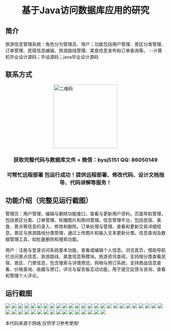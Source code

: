 <p><h1 align="center">基于Java访问数据库应用的研究</h1></p>

## 简介
旅游信息管理系统：角色分为管理员、用户；功能包括用户管理、景区分类管理、订单管理、民宿信息编辑、旅游路线管理、美食信息发布和订单查询等。    --计算机毕业设计源码；毕设源码；java毕业设计源码


## 联系方式
<img src="https://bs-1329754181.cos.ap-shanghai.myqcloud.com/wx.jpg" alt="二维码" style="display: block; margin: 0 auto;" width="200px">
<p><h3 align="center">获取完整代码与数据库文件 + 微信：bysj5151 QQ: 86050149</h3></p>
<p><h3 align="center">可帮忙远程部署 包运行成功！提供远程部署、修改代码、设计文档指导、代码讲解等服务！</h3></p>

## 功能介绍（完整见运行截图）
管理员：用户管理，编辑与删除功能接口，查看与更新用户资料。页面导航管理，包括景区分类、订单管理、轮播图片和房间管理。信息管理平台，包括民宿、美食、景点等信息的录入、修改和删除。订单处理与管理，查看和更新交易详细信息。景区与旅游路线分类管理，通过上传图片和输入文本更新分类。信息查询及数据管理工具，如批量删除和搜索功能。

用户：注册与登录访问系统基本功能，查看或编辑个人信息。浏览首页，借助导航栏访问景点信息、旅游路线、美食信息等模块。旅游资讯查阅，支持按分类查看民宿、景区、门票信息，包含搜索与详情预览。购物与预订系统，支持商品信息查看、价格查询、收藏与预订。评论与留言板互动功能，用于提交反馈与咨询，查看和管理个人评论。


## 运行截图
![](https://bs-1329754181.cos.ap-shanghai.myqcloud.com/ssm/JavaAccessDatabaseResearch/img/001.jpg)
![](https://bs-1329754181.cos.ap-shanghai.myqcloud.com/ssm/JavaAccessDatabaseResearch/img/002.jpg)
![](https://bs-1329754181.cos.ap-shanghai.myqcloud.com/ssm/JavaAccessDatabaseResearch/img/003.jpg)
![](https://bs-1329754181.cos.ap-shanghai.myqcloud.com/ssm/JavaAccessDatabaseResearch/img/004.jpg)
![](https://bs-1329754181.cos.ap-shanghai.myqcloud.com/ssm/JavaAccessDatabaseResearch/img/005.jpg)
![](https://bs-1329754181.cos.ap-shanghai.myqcloud.com/ssm/JavaAccessDatabaseResearch/img/006.jpg)
![](https://bs-1329754181.cos.ap-shanghai.myqcloud.com/ssm/JavaAccessDatabaseResearch/img/007.jpg)
![](https://bs-1329754181.cos.ap-shanghai.myqcloud.com/ssm/JavaAccessDatabaseResearch/img/008.jpg)
![](https://bs-1329754181.cos.ap-shanghai.myqcloud.com/ssm/JavaAccessDatabaseResearch/img/009.jpg)
![](https://bs-1329754181.cos.ap-shanghai.myqcloud.com/ssm/JavaAccessDatabaseResearch/img/010.jpg)
![](https://bs-1329754181.cos.ap-shanghai.myqcloud.com/ssm/JavaAccessDatabaseResearch/img/011.jpg)
![](https://bs-1329754181.cos.ap-shanghai.myqcloud.com/ssm/JavaAccessDatabaseResearch/img/012.jpg)
![](https://bs-1329754181.cos.ap-shanghai.myqcloud.com/ssm/JavaAccessDatabaseResearch/img/013.jpg)
![](https://bs-1329754181.cos.ap-shanghai.myqcloud.com/ssm/JavaAccessDatabaseResearch/img/014.jpg)
![](https://bs-1329754181.cos.ap-shanghai.myqcloud.com/ssm/JavaAccessDatabaseResearch/img/015.jpg)
![](https://bs-1329754181.cos.ap-shanghai.myqcloud.com/ssm/JavaAccessDatabaseResearch/img/016.jpg)
![](https://bs-1329754181.cos.ap-shanghai.myqcloud.com/ssm/JavaAccessDatabaseResearch/img/017.jpg)
![](https://bs-1329754181.cos.ap-shanghai.myqcloud.com/ssm/JavaAccessDatabaseResearch/img/018.jpg)
![](https://bs-1329754181.cos.ap-shanghai.myqcloud.com/ssm/JavaAccessDatabaseResearch/img/019.jpg)
![](https://bs-1329754181.cos.ap-shanghai.myqcloud.com/ssm/JavaAccessDatabaseResearch/img/020.jpg)
![](https://bs-1329754181.cos.ap-shanghai.myqcloud.com/ssm/JavaAccessDatabaseResearch/img/021.jpg)
![](https://bs-1329754181.cos.ap-shanghai.myqcloud.com/ssm/JavaAccessDatabaseResearch/img/022.jpg)
![](https://bs-1329754181.cos.ap-shanghai.myqcloud.com/ssm/JavaAccessDatabaseResearch/img/023.jpg)
![](https://bs-1329754181.cos.ap-shanghai.myqcloud.com/ssm/JavaAccessDatabaseResearch/img/024.jpg)
![](https://bs-1329754181.cos.ap-shanghai.myqcloud.com/ssm/JavaAccessDatabaseResearch/img/025.jpg)
![](https://bs-1329754181.cos.ap-shanghai.myqcloud.com/ssm/JavaAccessDatabaseResearch/img/026.jpg)
![](https://bs-1329754181.cos.ap-shanghai.myqcloud.com/ssm/JavaAccessDatabaseResearch/img/027.jpg)
![](https://bs-1329754181.cos.ap-shanghai.myqcloud.com/ssm/JavaAccessDatabaseResearch/img/028.jpg)
![](https://bs-1329754181.cos.ap-shanghai.myqcloud.com/ssm/JavaAccessDatabaseResearch/img/029.jpg)
![](https://bs-1329754181.cos.ap-shanghai.myqcloud.com/ssm/JavaAccessDatabaseResearch/img/030.jpg)
![](https://bs-1329754181.cos.ap-shanghai.myqcloud.com/ssm/JavaAccessDatabaseResearch/img/031.jpg)
![](https://bs-1329754181.cos.ap-shanghai.myqcloud.com/ssm/JavaAccessDatabaseResearch/img/032.jpg)
![](https://bs-1329754181.cos.ap-shanghai.myqcloud.com/ssm/JavaAccessDatabaseResearch/img/033.jpg)
![](https://bs-1329754181.cos.ap-shanghai.myqcloud.com/ssm/JavaAccessDatabaseResearch/img/034.jpg)
![](https://bs-1329754181.cos.ap-shanghai.myqcloud.com/ssm/JavaAccessDatabaseResearch/img/035.jpg)
![](https://bs-1329754181.cos.ap-shanghai.myqcloud.com/ssm/JavaAccessDatabaseResearch/img/036.jpg)
![](https://bs-1329754181.cos.ap-shanghai.myqcloud.com/ssm/JavaAccessDatabaseResearch/img/037.jpg)
![](https://bs-1329754181.cos.ap-shanghai.myqcloud.com/ssm/JavaAccessDatabaseResearch/img/038.jpg)
![](https://bs-1329754181.cos.ap-shanghai.myqcloud.com/ssm/JavaAccessDatabaseResearch/img/039.jpg)
![](https://bs-1329754181.cos.ap-shanghai.myqcloud.com/ssm/JavaAccessDatabaseResearch/img/040.jpg)
![](https://bs-1329754181.cos.ap-shanghai.myqcloud.com/ssm/JavaAccessDatabaseResearch/img/041.jpg)

<p>本代码来源于网络,仅供学习参考使用!</p>
